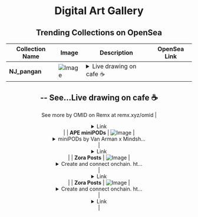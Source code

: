 <div align="center">

# Digital Art Gallery

## Trending Collections on OpenSea

| Collection Name                       | Image                                                                                     | Description                       | OpenSea Link                                                                                          |
|---------------------------------------|-------------------------------------------------------------------------------------------|-----------------------------------|--------------------------------------------------------------------------------------------------------|
| **NJ_pangan** | ![Image](https://i.seadn.io/s/raw/files/56f717e5d6b8bbcd7fe0438032b9432a.jpg?w=500&auto=format?w=200&auto=format) | <details><summary>Live drawing on cafe ☕️
--
See...</summary>Live drawing on cafe ☕️
--
See more by OMID on Remx at remx.xyz/omid</details> | <details><summary>Link</summary>[NJ_pangan](https://opensea.io/collection/nj-pangan)</details> |
| **APE miniPODs** | ![Image](https://i.seadn.io/s/raw/files/13211094491d4eb05ba9d37d795a2d16.webp?w=500&auto=format?w=200&auto=format) | <details><summary>miniPODs by Van Arman x Mindsh...</summary>miniPODs by Van Arman x Mindshift x ricky

Made with [NFTs2Me.com](https://nfts2me.com/)</details> | <details><summary>Link</summary>[APE miniPODs](https://opensea.io/collection/ape-minipods)</details> |
| **Zora Posts** | ![Image](https://i.seadn.io/s/raw/files/ef34e986bb798d09710130dbcb6bbd06.jpg?w=500&auto=format?w=200&auto=format) | <details><summary>Create and connect onchain. ht...</summary>Create and connect onchain. https://zora.co</details> | <details><summary>Link</summary>[Zora Posts](https://opensea.io/collection/zora-posts-25104)</details> |
| **Zora Posts** | ![Image](https://i.seadn.io/s/raw/files/a553acf33d325d81f0a37fb22743901c.jpg?w=500&auto=format?w=200&auto=format) | <details><summary>Create and connect onchain. ht...</summary>Create and connect onchain. https://zora.co</details> | <details><summary>Link</summary>[Zora Posts](https://opensea.io/collection/zora-posts-25103)</details> |

</div>